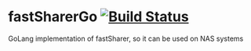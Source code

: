 # fastSharerGo [![Build Status](https://travis-ci.com/monz/fastSharerGo.svg?branch=master)](https://travis-ci.com/monz/fastSharerGo)
 GoLang implementation of fastSharer, so it can be used on NAS systems 

